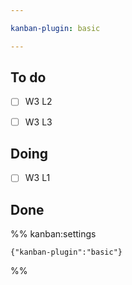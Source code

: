 ```yaml
---

kanban-plugin: basic

---
```


## To do

- [ ] W3 L2
- [ ] W3 L3


## Doing

- [ ] W3 L1


## Done





%% kanban:settings
```
{"kanban-plugin":"basic"}
```
%%
